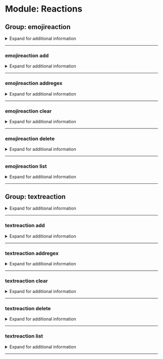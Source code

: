 # Module: Reactions

## Group: emojireaction
<details>
<summary markdown="span">
Expand for additional information
</summary>
<p>

*Orders a bot to react with given emoji to a message containing a trigger word inside (guild specific). If invoked without subcommands, adds a new emoji reaction to a given trigger word list. Note: Trigger words can be regular expressions (use ``emojireaction addregex`` command).*

**Aliases:**
`ereact, er, emojir, emojireactions`

**Overload 1:**

`[emoji]` : *Emoji to send.*

`[string...]` : *Trigger word list.*

**Overload 0:**

`[string]` : *Trigger word (case-insensitive).*

`[emoji]` : *Emoji to send.*

**Examples:**

```
!emojireaction :smile: haha laughing
```
</p>
</details>

---

### emojireaction add
<details>
<summary markdown="span">
Expand for additional information
</summary>
<p>

*Add emoji reaction to guild reaction list.*

**Requires user permissions:**
`Manage guild`

**Aliases:**
`+, new, a`

**Overload 1:**

`[emoji]` : *Emoji to send.*

`[string...]` : *Trigger word list (case-insensitive).*

**Overload 0:**

`[string]` : *Trigger word (case-insensitive).*

`[emoji]` : *Emoji to send.*

**Examples:**

```
!emojireaction add :smile: haha
!emojireaction add haha :smile:
```
</p>
</details>

---

### emojireaction addregex
<details>
<summary markdown="span">
Expand for additional information
</summary>
<p>

*Add emoji reaction triggered by a regex to guild reaction list.*

**Requires user permissions:**
`Manage guild`

**Aliases:**
`+r, +regex, +regexp, +rgx, newregex, addrgx`

**Overload 1:**

`[emoji]` : *Emoji to send.*

`[string...]` : *Trigger word list (case-insensitive).*

**Overload 0:**

`[string]` : *Trigger word (case-insensitive).*

`[emoji]` : *Emoji to send.*

**Examples:**

```
!emojireaction addregex :smile: (ha)+
!emojireaction addregex (ha)+ :smile:
```
</p>
</details>

---

### emojireaction clear
<details>
<summary markdown="span">
Expand for additional information
</summary>
<p>

*Delete all reactions for the current guild.*

**Requires user permissions:**
`Administrator`

**Aliases:**
`da, c, ca, cl, clearall`

**Examples:**

```
!emojireactions clear
```
</p>
</details>

---

### emojireaction delete
<details>
<summary markdown="span">
Expand for additional information
</summary>
<p>

*Remove emoji reactions for given trigger words.*

**Requires user permissions:**
`Manage guild`

**Aliases:**
`-, remove, del, rm, d`

**Overload 2:**

`[emoji]` : *Emoji to remove reactions for.*

**Overload 1:**

`[int...]` : *IDs of the reactions to remove.*

**Overload 0:**

`[string...]` : *Trigger words to remove.*

**Examples:**

```
!emojireaction delete haha sometrigger
!emojireaction delete 5
!emojireaction delete 5 4
!emojireaction delete :joy:
```
</p>
</details>

---

### emojireaction list
<details>
<summary markdown="span">
Expand for additional information
</summary>
<p>

*Show all emoji reactions for this guild.*

**Aliases:**
`ls, l, view`

**Examples:**

```
!emojireaction list
```
</p>
</details>

---

## Group: textreaction
<details>
<summary markdown="span">
Expand for additional information
</summary>
<p>

*Orders a bot to react with given text to a message containing a trigger word inside (guild specific). If invoked without subcommands, adds a new text reaction to a given trigger word. Note: Trigger words can be regular expressions (use ``textreaction addregex`` command). You can also use "%user%" inside response and the bot will replace it with mention for the user who triggers the reaction.*

**Aliases:**
`treact, tr, txtr, textreactions`

**Overload 0:**

`[string]` : *Trigger string (case insensitive).*

`[string...]` : *Response.*

**Examples:**

```
!textreaction hi hello
!textreaction "hi" "Hello, %user%!"
```
</p>
</details>

---

### textreaction add
<details>
<summary markdown="span">
Expand for additional information
</summary>
<p>

*Add a new text reaction to guild text reaction list.*

**Requires user permissions:**
`Manage guild`

**Aliases:**
`+, new, a`

**Arguments:**

`[string]` : *Trigger string (case insensitive).*

`[string...]` : *Response.*

**Examples:**

```
!textreaction add "hi" "Hello, %user%!"
```
</p>
</details>

---

### textreaction addregex
<details>
<summary markdown="span">
Expand for additional information
</summary>
<p>

*Add a new text reaction triggered by a regex to guild text reaction list.*

**Requires user permissions:**
`Manage guild`

**Aliases:**
`+r, +regex, +regexp, +rgx, newregex, addrgx`

**Arguments:**

`[string]` : *Regex (case insensitive).*

`[string...]` : *Response.*

**Examples:**

```
!textreaction addregex "h(i|ey|ello|owdy)" "Hello, %user%!"
```
</p>
</details>

---

### textreaction clear
<details>
<summary markdown="span">
Expand for additional information
</summary>
<p>

*Delete all text reactions for the current guild.*

**Requires user permissions:**
`Administrator`

**Aliases:**
`da, c, ca, cl, clearall`

**Examples:**

```
!textreactions clear
```
</p>
</details>

---

### textreaction delete
<details>
<summary markdown="span">
Expand for additional information
</summary>
<p>

*Remove text reaction from guild text reaction list.*

**Requires user permissions:**
`Manage guild`

**Aliases:**
`-, remove, del, rm, d`

**Overload 1:**

`[int...]` : *IDs of the reactions to remove.*

**Overload 0:**

`[string...]` : *Trigger words to remove.*

**Examples:**

```
!textreaction delete 5
!textreaction delete 5 8
!textreaction delete hi
```
</p>
</details>

---

### textreaction list
<details>
<summary markdown="span">
Expand for additional information
</summary>
<p>

*Show all text reactions for the guild.*

**Aliases:**
`ls, l, view`

**Examples:**

```
!textreactions list
```
</p>
</details>

---

